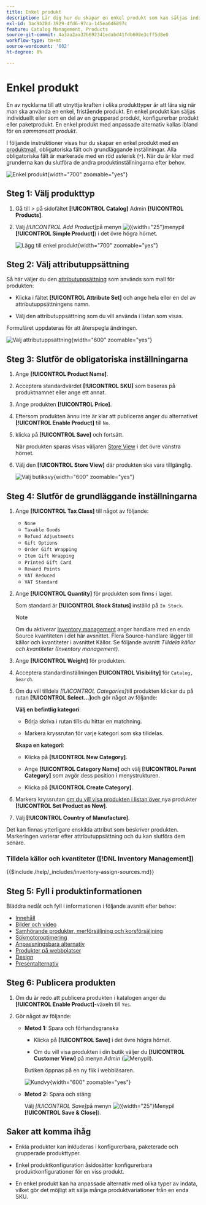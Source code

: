 ```yaml
---
title: Enkel produkt
description: Lär dig hur du skapar en enkel produkt som kan säljas individuellt eller som en del av en grupperad, konfigurerbar eller paketerad produkt.
exl-id: 3ac9b28d-3929-4fd6-97ca-145ea6d6897c
feature: Catalog Management, Products
source-git-commit: 4a3aa2aa32b692341edabd41fdb608e3cff5d8e0
workflow-type: tm+mt
source-wordcount: '602'
ht-degree: 0%

---
```


# Enkel produkt

En av nycklarna till att utnyttja kraften i olika produkttyper är att lära sig när man ska använda en enkel, fristående produkt. En enkel produkt kan säljas individuellt eller som en del av en grupperad produkt, konfigurerbar produkt eller paketprodukt. En enkel produkt med anpassade alternativ kallas ibland för en _sammansatt produkt_.

I följande instruktioner visas hur du skapar en enkel produkt med en [produktmall](attribute-sets.md), obligatoriska fält och grundläggande inställningar. Alla obligatoriska fält är markerade med en röd asterisk (`*`). När du är klar med grunderna kan du slutföra de andra produktinställningarna efter behov.

![Enkel produkt](./assets/product-simple.png){width="700" zoomable="yes"}

## Steg 1: Välj produkttyp

1. Gå till _>_ på sidofältet **[!UICONTROL Catalog]** Admin **[!UICONTROL Products]**.

1. Välj _[!UICONTROL Add Product]_&#x200B;på menyn ![ ( ](../assets/icon-menu-down-arrow-red.png){width="25"}menypil **[!UICONTROL Simple Product]**) i det övre högra hörnet.

   ![Lägg till enkel produkt](./assets/product-add-simple.png){width="700" zoomable="yes"}

## Steg 2: Välj attributuppsättning

Så här väljer du den [attributuppsättning](attribute-sets.md) som används som mall för produkten:

- Klicka i fältet **[!UICONTROL Attribute Set]** och ange hela eller en del av attributuppsättningens namn.

- Välj den attributuppsättning som du vill använda i listan som visas.

Formuläret uppdateras för att återspegla ändringen.

![Välj attributuppsättning](./assets/product-create-choose-attribute-set.png){width="600" zoomable="yes"}

## Steg 3: Slutför de obligatoriska inställningarna

1. Ange **[!UICONTROL Product Name]**.

1. Acceptera standardvärdet **[!UICONTROL SKU]** som baseras på produktnamnet eller ange ett annat.

1. Ange produkten **[!UICONTROL Price]**.

1. Eftersom produkten ännu inte är klar att publiceras anger du alternativet **[!UICONTROL Enable Product]** till `No`.

1. klicka på **[!UICONTROL Save]** och fortsätt.

   När produkten sparas visas väljaren [Store View](introduction.md#product-scope) i det övre vänstra hörnet.

1. Välj den **[!UICONTROL Store View]** där produkten ska vara tillgänglig.

   ![Välj butiksvy](./assets/product-create-store-view-choose.png){width="600" zoomable="yes"}

## Steg 4: Slutför de grundläggande inställningarna

1. Ange **[!UICONTROL Tax Class]** till något av följande:

   - `None`
   - `Taxable Goods`
   - `Refund Adjustments`
   - `Gift Options`
   - `Order Gift Wrapping`
   - `Item Gift Wrapping`
   - `Printed Gift Card`
   - `Reward Points`
   - `VAT Reduced`
   - `VAT Standard`

1. Ange **[!UICONTROL Quantity]** för produkten som finns i lager.

   Som standard är **[!UICONTROL Stock Status]** inställd på `In Stock`.

   >[!NOTE]
   >
   >Om du aktiverar [Inventory management](../inventory-management/introduction.md) anger handlare med en enda Source kvantiteten i det här avsnittet. Flera Source-handlare lägger till källor och kvantiteter i avsnittet Källor. Se följande avsnitt _Tilldela källor och kvantiteter (Inventory management)_.

1. Ange **[!UICONTROL Weight]** för produkten.

1. Acceptera standardinställningen **[!UICONTROL Visibility]** för `Catalog, Search`.

1. Om du vill tilldela _[!UICONTROL Categories]_&#x200B;till produkten klickar du på rutan **[!UICONTROL Select…]**&#x200B;och gör något av följande:

   **Välj en befintlig kategori**:

   - Börja skriva i rutan tills du hittar en matchning.

   - Markera kryssrutan för varje kategori som ska tilldelas.

   **Skapa en kategori**:

   - Klicka på **[!UICONTROL New Category]**.

   - Ange **[!UICONTROL Category Name]** och välj **[!UICONTROL Parent Category]** som avgör dess position i menystrukturen.

   - Klicka på **[!UICONTROL Create Category]**.

1. Markera kryssrutan [ om du vill visa produkten i listan över ](../content-design/widget-new-products-list.md)nya produkter **[!UICONTROL Set Product as New]**.

1. Välj **[!UICONTROL Country of Manufacture]**.

Det kan finnas ytterligare enskilda attribut som beskriver produkten. Markeringen varierar efter attributuppsättning och du kan slutföra dem senare.

### Tilldela källor och kvantiteter ([!DNL Inventory Management])

{{$include /help/_includes/inventory-assign-sources.md}}

## Steg 5: Fyll i produktinformationen

Bläddra nedåt och fyll i informationen i följande avsnitt efter behov:

- [Innehåll](product-content.md)
- [Bilder och video](product-images-and-video.md)
- [Samhörande produkter, merförsäljning och korsförsäljning](related-products-up-sells-cross-sells.md)
- [Sökmotoroptimering](product-search-engine-optimization.md)
- [Anpassningsbara alternativ](settings-advanced-custom-options.md)
- [Produkter på webbplatser](settings-basic-websites.md)
- [Design](settings-advanced-design.md)
- [Presentalternativ](product-gift-options.md)

## Steg 6: Publicera produkten

1. Om du är redo att publicera produkten i katalogen anger du **[!UICONTROL Enable Product]**-växeln till `Yes`.

1. Gör något av följande:

   - **Metod 1:** Spara och förhandsgranska

      - Klicka på **[!UICONTROL Save]** i det övre högra hörnet.

      - Om du vill visa produkten i din butik väljer du **[!UICONTROL Customer View]** på menyn _Admin_ (![Menypil](../assets/icon-menu-down-arrow-black.png)).

     Butiken öppnas på en ny flik i webbläsaren.

     ![Kundvy](./assets/product-admin-customer-view.png){width="600" zoomable="yes"}

   - **Metod 2:** Spara och stäng

     Välj _[!UICONTROL Save]_&#x200B;på menyn ![ ( ](../assets/icon-menu-down-arrow-red.png){width="25"}Menypil **[!UICONTROL Save & Close]**).

## Saker att komma ihåg

- Enkla produkter kan inkluderas i konfigurerbara, paketerade och grupperade produkttyper.

- Enkel produktkonfiguration åsidosätter konfigurerbara produktkonfigurationer för en viss produkt.

- En enkel produkt kan ha anpassade alternativ med olika typer av indata, vilket gör det möjligt att sälja många produktvariationer från en enda SKU.

<!-- Last updated from includes: 2023-05-19 17:14:58 -->

